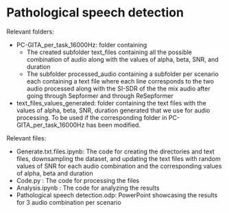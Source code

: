 # Pathological speech detection

Relevant folders:
- PC-GITA_per_task_16000Hz: folder containing
  - The created subfolder text_files containing all the possible combination of audio along with the values of alpha, beta, SNR, and duration
  - The subfolder processed_audio containing a subfolder per scenario each containing a text file where each line corresponds to the two audio processed along with the SI-SDR of the the mix audio after going through Sepformer and through ReSepformer
- text_files_values_generated: folder containing the text files with the values of alpha, beta, SNR, duration generated that we use for audio processing. To be used if the corresponding folder in PC-GITA_per_task_16000Hz has been modified.

Relevant files:
- Generate.txt.files.ipynb: The code for creating the directories and text files, downsampling the dataset, and updating the text files with random values of SNR for each audio combination and the corresponding values of alpha, beta and duration
- Code.py : The code for processing the files
- Analysis.ipynb : The code for analyzing the results
- Pathological speech detection.odp: PowerPoint showcasing the results for 3 audio combination per scenario
